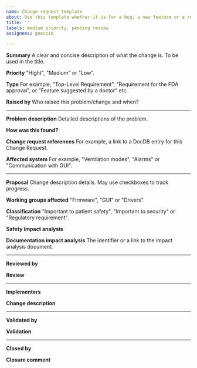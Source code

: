```yaml
---
name: Change request template
about: Use this template whether it is for a bug, a new feature or a requirement.
title: ''
labels: medium priority, pending review
assignees: guescio

---
```


<!-- Read the instructions: https://github.com/guescio/MVM/blob/master/.github/contributing.md -->
<!-- Remember to add labels and select a project. -->

**Summary**
A clear and concise description of what the change is. To be used in the title.

**Priority**
"Hight", "Medium" or "Low".

**Type**
For example, "Top-Level Requirement", "Requirement for the FDA approval", or "Feature suggested by a doctor" etc.

**Raised by**
 Who raised this problem/change and when?

---

**Problem description**
Detailed descriptions of the problem.

**How was this found?**


**Change request references**
For example, a link to a DocDB entry for this Change Request.

**Affected system**
For example, "Ventilation modes", "Alarms" or "Communication with GUI".

---

**Proposal**
Change description details. May use checkboxes to track progress.

**Working groups affected**
"Firmware", "GUI" or "Drivers".

**Classification**
"Important to patient safety", "Important to security" or "Regulatory requirement".

**Safety impact analysis**


**Documentation impact analysis**
The identifier or a link to the impact analysis document.

---

**Reviewed by**


**Review**


---

**Implementers**


**Change description**


---

**Validated by**


**Validation**


---

**Closed by**


**Closure comment**

